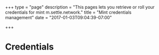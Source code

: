 +++
type = "page"
description = "This pages lets you retrieve or roll your credentials for mint m.settle.network."
title = "Mint credentials management"
date = "2017-01-03T09:04:39-07:00"

+++
# Credentials

